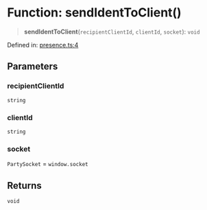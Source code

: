 # Function: sendIdentToClient()

> **sendIdentToClient**(`recipientClientId`, `clientId`, `socket`): `void`

Defined in: [presence.ts:4](https://github.com/benallfree/lab13/blob/55b13e2c02a360fdce138b0495c78378f8c063b1/sdk/src/online/presence.ts#L4)

## Parameters

### recipientClientId

`string`

### clientId

`string`

### socket

`PartySocket` = `window.socket`

## Returns

`void`
